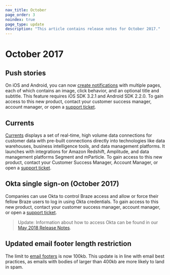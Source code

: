 ```yaml
---
nav_title: October
page_order: 3
noindex: true
page_type: update
description: "This article contains release notes for October 2017."
---
```


# October 2017

## Push stories

On iOS and Android, you can now [create notifications][74] with multiple pages, each of which contains an image, click behavior, and an optional title and subtitle. This feature requires iOS SDK 3.2.1 and Android SDK 2.2.0. To gain access to this new product, contact your customer success manager, account manager, or open a [support ticket][support].

## Currents

[Currents][75] displays a set of real-time, high volume data connections for customer data with pre-built connections directly into technologies like data warehouses, business intelligence tools, and data management platforms. It launches with integrations for Amazon Redshift, Amplitude, and data management platforms Segment and mParticle. To gain access to this new product, contact your Customer Success Manager, Account Manager, or open a [support ticket][support].

## Okta single sign-on (October 2017)

Companies can use Okta to control Braze access and allow or force their fellow Braze users to log in using Okta credentials. To gain access to this new product, contact your customer success manager, account manager, or open a [support ticket][support].

> Update: Information about how to access Okta can be found in our [May 2018 Release Notes]({{site.baseurl}}/help/release_notes/2017/august/#may-2018).

## Updated email footer length restriction

The limit to [email footers][76] is now 100kb. This update is in line with email best practices, as emails with bodies of larger than 400kb are more likely to land in spam.

[74]: {{site.baseurl}}/user_guide/message_building_by_channel/push/push_stories/
[75]: {{site.baseurl}}/partners/braze_currents/how_it_works/
[76]: {{site.baseurl}}/user_guide/message_building_by_channel/email/managing_user_subscriptions/#custom-footer
[98]:{{site.baseurl}}/user_guide/onboarding/platform_administrative_features/#authentication-rules
[support]: {{site.baseurl}}/braze_support/
